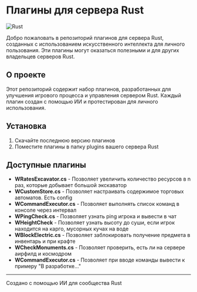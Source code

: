 # Плагины для сервера Rust

![Rust](https://img.shields.io/badge/Rust-Game-orange?style=flat-square&logo=rust)

Добро пожаловать в репозиторий плагинов для сервера Rust, созданных с использованием искусственного интеллекта для личного пользования. Эти плагины могут оказаться полезными и для других владельцев серверов Rust.

## О проекте

Этот репозиторий содержит набор плагинов, разработанных для улучшения игрового процесса и управления сервером Rust. Каждый плагин создан с помощью ИИ и протестирован для личного использования.

## Установка

1. Скачайте последнюю версию плагинов
2. Поместите плагины в папку plugins вашего сервера Rust

## Доступные плагины

- **WRatesExcavator.cs** - Позволяет увеличить количество ресурсов в n раз, которые добывает большой экскаватор
- **WCustomStore.cs** - Позволяет настраивать содержимое торговых автоматов. Есть config
- **WCommandExecutor.cs** - Позволяет выполнять список команд в консоле через интервал
- **WPingCheck.cs** - Позволяет узнать ping игрока и вывести в чат
- **WHeightCheck** - Позволяет узнать высоту до суши, если игрок находится на карго, мусорных кучах на воде
- **WBlockElectric.cs** - Позволяет заблокировать получение предмета в инвентарь и при крафте
- **WCheckMonuments.cs** - Позволяет проверить, есть ли на сервере аирфилд и космодром
- **WCommandExecutor.cs** - Позволяет при вводе команды вывести к примеру "В разработке..."

---
Создано с помощью ИИ для сообщества Rust
